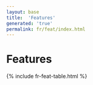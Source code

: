 ```yaml
---
layout: base
title:  'Features'
generated: 'true'
permalink: fr/feat/index.html
---
```


# Features

{% include fr-feat-table.html %}
